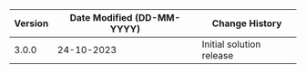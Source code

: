 | **Version** | **Date Modified (DD-MM-YYYY)** | **Change History**                                                       |
|-------------|--------------------------------|--------------------------------------------------------------------------|
| 3.0.0       | 24-10-2023                     | Initial solution release                                                 |